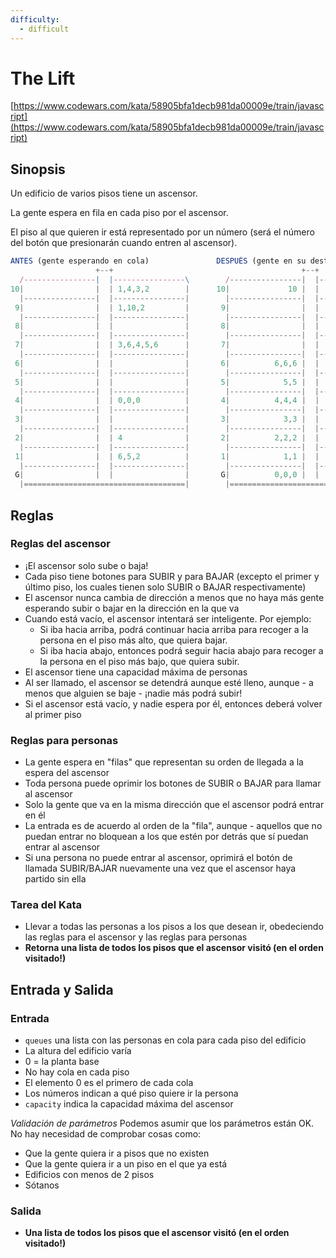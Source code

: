 ```yaml
---
difficulty:
  - difficult
---
```


# The Lift

[https://www.codewars.com/kata/58905bfa1decb981da00009e/train/javascript](https://www.codewars.com/kata/58905bfa1decb981da00009e/train/javascript)

## Sinopsis

Un edificio de varios pisos tiene un ascensor.

La gente espera en fila en cada piso por el ascensor.

El piso al que quieren ir está representado por un número
(será el número del botón que presionarán cuando entren al ascensor).

```js
ANTES (gente esperando en cola)               DESPUÉS (gente en su destino)
                   +--+                                          +--+
  /----------------|  |----------------\        /----------------|  |----------------\
10|                |  | 1,4,3,2        |      10|             10 |  |                |
  |----------------|  |----------------|        |----------------|  |----------------|
 9|                |  | 1,10,2         |       9|                |  |                |
  |----------------|  |----------------|        |----------------|  |----------------|
 8|                |  |                |       8|                |  |                |
  |----------------|  |----------------|        |----------------|  |----------------|
 7|                |  | 3,6,4,5,6      |       7|                |  |                |
  |----------------|  |----------------|        |----------------|  |----------------|
 6|                |  |                |       6|          6,6,6 |  |                |
  |----------------|  |----------------|        |----------------|  |----------------|
 5|                |  |                |       5|            5,5 |  |                |
  |----------------|  |----------------|        |----------------|  |----------------|
 4|                |  | 0,0,0          |       4|          4,4,4 |  |                |
  |----------------|  |----------------|        |----------------|  |----------------|
 3|                |  |                |       3|            3,3 |  |                |
  |----------------|  |----------------|        |----------------|  |----------------|
 2|                |  | 4              |       2|          2,2,2 |  |                |
  |----------------|  |----------------|        |----------------|  |----------------|
 1|                |  | 6,5,2          |       1|            1,1 |  |                |
  |----------------|  |----------------|        |----------------|  |----------------|
 G|                |  |                |       G|          0,0,0 |  |                |
  |====================================|        |====================================|
```

## Reglas

### Reglas del ascensor

* ¡El ascensor solo sube o baja!
* Cada piso tiene botones para SUBIR y para BAJAR
(excepto el primer y último piso, los cuales tienen
solo SUBIR o BAJAR respectivamente)
* El ascensor nunca cambia de dirección a menos que no haya más gente
esperando subir o bajar en la dirección en la que va
* Cuando está vacío, el ascensor intentará ser inteligente. Por ejemplo:
  - Si iba hacia arriba, podrá continuar hacia arriba para recoger
  a la persona en el piso más alto, que quiera bajar.
  - Si iba hacia abajo, entonces podrá seguir hacia abajo para recoger
  a la persona en el piso más bajo, que quiera subir.
* El ascensor tiene una capacidad máxima de personas
* Al ser llamado, el ascensor se detendrá aunque esté lleno,
aunque - a menos que alguien se baje - ¡nadie más podrá subir!
* Si el ascensor está vacío, y nadie espera por él,
entonces deberá volver al primer piso

### Reglas para personas

* La gente espera en "filas" que representan su orden de llegada a la espera
del ascensor
* Toda persona puede oprimir los botones de SUBIR o BAJAR para llamar al ascensor
* Solo la gente que va en la misma dirección que el ascensor podrá entrar en él
* La entrada es de acuerdo al orden de la "fila", aunque - aquellos
que no puedan entrar no bloquean a los que estén por detrás que sí
puedan entrar al ascensor
* Si una persona no puede entrar al ascensor, oprimirá el botón de llamada
SUBIR/BAJAR nuevamente una vez que el ascensor haya partido sin ella

### Tarea del Kata

* Llevar a todas las personas a los pisos a los que desean ir, obedeciendo las reglas
para el ascensor y las reglas para personas
* **Retorna una lista de todos los pisos que el ascensor visitó (en el orden visitado!)**

## Entrada y Salida

### Entrada

* `queues` una lista con las personas en cola para cada piso del edificio
* La altura del edificio varía
* 0 = la planta base
* No hay cola en cada piso
* El elemento 0 es el primero de cada cola
* Los números indican a qué piso quiere ir la persona
* `capacity` indica la capacidad máxima del ascensor

_Validación de parámetros_ Podemos asumir que los parámetros están OK. No hay necesidad
de comprobar cosas como:

* Que la gente quiera ir a pisos que no existen
* Que la gente quiera ir a un piso en el que ya está
* Edificios con menos de 2 pisos
* Sótanos

### Salida

* **Una lista de todos los pisos que el ascensor visitó (en el orden visitado!)**
